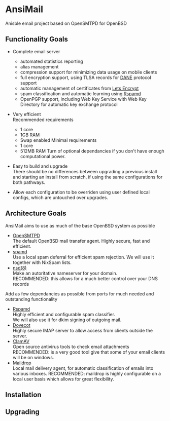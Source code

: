 # AnsiMail
Anisble email project based on OpenSMTPD for OpenBSD

## Functionality Goals

* Complete email server 
  * automated statistics reporting
  * alias management
  * compression support for minimizing data usage on mobile clients
  * full encryption support, using TLSA records for [DANE](https://halon.io/blog/what-is-dane/) protocol support
  * automatic management of certificates from [Lets Encrypt](https://letsencrypt.org/)
  * spam classification and automatic learning using [Rspamd](https://rspamd.com)
  * OpenPGP support, including Web Key Service with Web Key Directory for automatic key exchange protocol
   
* Very efficient  
Recommended requirements
  * 1 core
  * 1GB RAM
  * Swap enabled
Minimal requirements
  * 1 core
  * 512MB RAM
Turn of optional dependancies if you don't have enough computational power.
 
* Easy to build and upgrade  
 There should be no differences between upgrading a previous install and starting an install from scratch, if using the same configurations for both pathways.

* Allow each configuration to be overriden using user defined local configs, which are untouched over upgrades.
 
## Architecture Goals
 
AnsiMail aims to use as much of the base OpenBSD system as possible
  * [OpenSMTPD](https://www.opensmtpd.org/)  
  The default OpenBSD mail transfer agent. Highly secure, fast and efficient.
  * [spamd](https://www.openbsd.org/spamd/)  
  Use a local spam deferral for efficient spam rejection. We will use it together with NixSpam lists.
  * [nsd(8)](https://man.openbsd.org/nsd.8)  
  Make an autoritative nameserver for your domain.  
   RECOMMENDED: this allows for a much better control over your DNS records

Add as few dependancies as possible from ports for much needed and outstanding functionality
  * [Rspamd](https://rspamd.com/)  
  Highly efficient and configurable spam classifier.  
  We will also use it for dkim signing of outgoing mail.
  * [Dovecot](https://www.dovecot.org/)  
  Highly secure IMAP server to allow access from clients outside the server.
  * [ClamAV](https://www.clamav.net/)  
  Open source antivirus tools to check email attachments
  RECOMMENDED: is a very good tool give that some of your email clients will be on windows.
  * [Maildrop](https://www.courier-mta.org/maildrop/)  
  Local mail delivery agent, for automatic classification of emails into various inboxes.
  RECOMMENDED: maildrop is highly configurable on a local user basis which allows for great flexibility.

## Installation

## Upgrading
